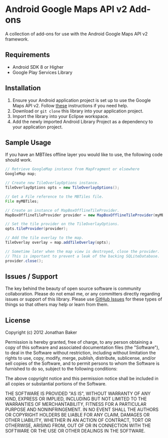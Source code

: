 # Android Google Maps API v2 Add-ons
A collection of add-ons for use with the Android Google Maps API v2 framework.

## Requirements
* Android SDK 8 or Higher
* Google Play Services Library

## Installation
1. Ensure your Android application project is set up to use the Google Maps API v2. Follow [these](https://developers.google.com/maps/documentation/android/start#installing_the_google_maps_android_v2_api) instructions if you need help.
2. Download or `git clone` this library into your application project.
3. Import the library into your Eclipse workspace.
4. Add the newly imported Android Library Project as a dependency to your application project.

## Sample Usage

If you have an MBTiles offline layer you would like to use, the following code should work.

```` java
// Retrieve GoogleMap instance from MapFragment or elsewhere
GoogleMap map;

// Create new TileOverlayOptions instance.
TileOverlayOptions opts = new TileOverlayOptions();

// Get a File reference to the MBTiles file.
File myMBTiles;

// Create an instance of MapBoxOfflineTileProvider.
MapBoxOfflineTileProvider provider = new MapBoxOfflineTileProvider(myMBTiles);

// Set the tile provider on the TileOverlayOptions.
opts.tileProvider(provider);

// Add the tile overlay to the map.
TileOverlay overlay = map.addTileOverlay(opts);

// Sometime later when the map view is destroyed, close the provider.
// This is important to prevent a leak of the backing SQLiteDatabase.
provider.close();
````

## Issues / Support
The key behind the beauty of open source software is community collaboration. Please do not email me, or any committers directly regarding issues or support of this library. Please use [GitHub Issues](https://github.com/cocoahero/android-gmaps-addons/issues) for these types of things so that others may help or learn from them.

## License
Copyright (c) 2012 Jonathan Baker

Permission is hereby granted, free of charge, to any person obtaining a copy of this software and associated documentation files (the "Software"), to deal in the Software without restriction, including without limitation the rights to use, copy, modify, merge, publish, distribute, sublicense, and/or sell copies of the Software, and to permit persons to whom the Software is furnished to do so, subject to the following conditions:

The above copyright notice and this permission notice shall be included in all copies or substantial portions of the Software.

THE SOFTWARE IS PROVIDED "AS IS", WITHOUT WARRANTY OF ANY KIND, EXPRESS OR IMPLIED, INCLUDING BUT NOT LIMITED TO THE WARRANTIES OF MERCHANTABILITY, FITNESS FOR A PARTICULAR PURPOSE AND NONINFRINGEMENT. IN NO EVENT SHALL THE AUTHORS OR COPYRIGHT HOLDERS BE LIABLE FOR ANY CLAIM, DAMAGES OR OTHER LIABILITY, WHETHER IN AN ACTION OF CONTRACT, TORT OR OTHERWISE, ARISING FROM, OUT OF OR IN CONNECTION WITH THE SOFTWARE OR THE USE OR OTHER DEALINGS IN THE SOFTWARE.
